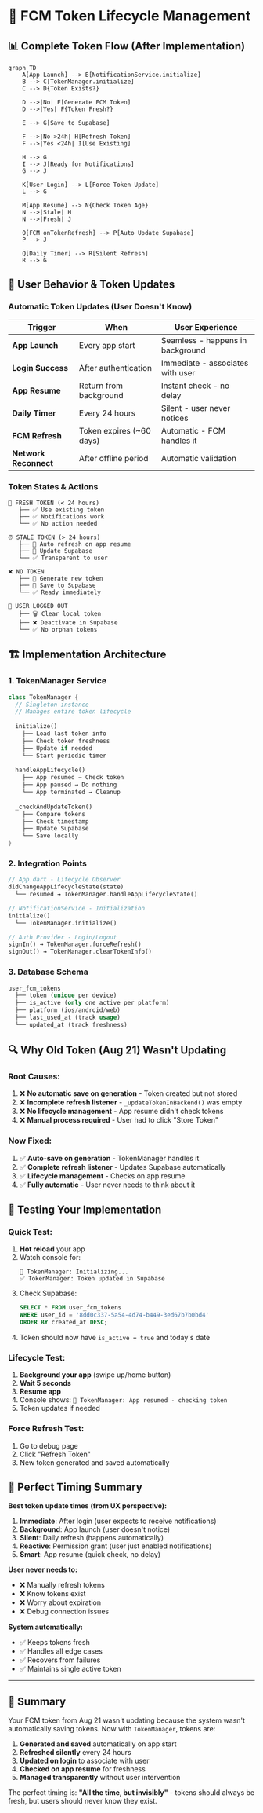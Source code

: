 # 🔄 FCM Token Lifecycle Management

## 📊 Complete Token Flow (After Implementation)

```mermaid
graph TD
    A[App Launch] --> B[NotificationService.initialize]
    B --> C[TokenManager.initialize]
    C --> D{Token Exists?}
    
    D -->|No| E[Generate FCM Token]
    D -->|Yes| F{Token Fresh?}
    
    E --> G[Save to Supabase]
    
    F -->|No >24h| H[Refresh Token]
    F -->|Yes <24h| I[Use Existing]
    
    H --> G
    I --> J[Ready for Notifications]
    G --> J
    
    K[User Login] --> L[Force Token Update]
    L --> G
    
    M[App Resume] --> N{Check Token Age}
    N -->|Stale| H
    N -->|Fresh| J
    
    O[FCM onTokenRefresh] --> P[Auto Update Supabase]
    P --> J
    
    Q[Daily Timer] --> R[Silent Refresh]
    R --> G
```

## 🎯 User Behavior & Token Updates

### **Automatic Token Updates (User Doesn't Know)**

| **Trigger** | **When** | **User Experience** |
|-------------|----------|-------------------|
| **App Launch** | Every app start | Seamless - happens in background |
| **Login Success** | After authentication | Immediate - associates with user |
| **App Resume** | Return from background | Instant check - no delay |
| **Daily Timer** | Every 24 hours | Silent - user never notices |
| **FCM Refresh** | Token expires (~60 days) | Automatic - FCM handles it |
| **Network Reconnect** | After offline period | Automatic validation |

### **Token States & Actions**

```
📱 FRESH TOKEN (< 24 hours)
   ├── ✅ Use existing token
   ├── ✅ Notifications work
   └── ✅ No action needed

⏰ STALE TOKEN (> 24 hours)
   ├── 🔄 Auto refresh on app resume
   ├── 🔄 Update Supabase
   └── ✅ Transparent to user

❌ NO TOKEN
   ├── 🔄 Generate new token
   ├── 💾 Save to Supabase
   └── ✅ Ready immediately

🔐 USER LOGGED OUT
   ├── 🗑️ Clear local token
   ├── ❌ Deactivate in Supabase
   └── ✅ No orphan tokens
```

## 🏗️ Implementation Architecture

### **1. TokenManager Service**
```dart
class TokenManager {
  // Singleton instance
  // Manages entire token lifecycle
  
  initialize()
    ├── Load last token info
    ├── Check token freshness
    ├── Update if needed
    └── Start periodic timer
    
  handleAppLifecycle()
    ├── App resumed → Check token
    ├── App paused → Do nothing
    └── App terminated → Cleanup
    
  _checkAndUpdateToken()
    ├── Compare tokens
    ├── Check timestamp
    ├── Update Supabase
    └── Save locally
}
```

### **2. Integration Points**

```dart
// App.dart - Lifecycle Observer
didChangeAppLifecycleState(state)
  └── resumed → TokenManager.handleAppLifecycleState()

// NotificationService - Initialization
initialize()
  └── TokenManager.initialize()

// Auth Provider - Login/Logout
signIn() → TokenManager.forceRefresh()
signOut() → TokenManager.clearTokenInfo()
```

### **3. Database Schema**
```sql
user_fcm_tokens
  ├── token (unique per device)
  ├── is_active (only one active per platform)
  ├── platform (ios/android/web)
  ├── last_used_at (track usage)
  └── updated_at (track freshness)
```

## 🔍 Why Old Token (Aug 21) Wasn't Updating

### **Root Causes:**
1. ❌ **No automatic save on generation** - Token created but not stored
2. ❌ **Incomplete refresh listener** - `_updateTokenInBackend()` was empty
3. ❌ **No lifecycle management** - App resume didn't check tokens
4. ❌ **Manual process required** - User had to click "Store Token"

### **Now Fixed:**
1. ✅ **Auto-save on generation** - TokenManager handles it
2. ✅ **Complete refresh listener** - Updates Supabase automatically
3. ✅ **Lifecycle management** - Checks on app resume
4. ✅ **Fully automatic** - User never needs to think about it

## 📱 Testing Your Implementation

### **Quick Test:**
1. **Hot reload** your app
2. Watch console for:
   ```
   🔄 TokenManager: Initializing...
   ✅ TokenManager: Token updated in Supabase
   ```
3. Check Supabase:
   ```sql
   SELECT * FROM user_fcm_tokens 
   WHERE user_id = '8dd0c337-5a54-4d74-b449-3ed67b7b0bd4'
   ORDER BY created_at DESC;
   ```
4. Token should now have `is_active = true` and today's date

### **Lifecycle Test:**
1. **Background your app** (swipe up/home button)
2. **Wait 5 seconds**
3. **Resume app**
4. Console shows: `📱 TokenManager: App resumed - checking token`
5. Token updates if needed

### **Force Refresh Test:**
1. Go to debug page
2. Click "Refresh Token"
3. New token generated and saved automatically

## 🎯 Perfect Timing Summary

**Best token update times (from UX perspective):**

1. **Immediate**: After login (user expects to receive notifications)
2. **Background**: App launch (user doesn't notice)
3. **Silent**: Daily refresh (happens automatically)
4. **Reactive**: Permission grant (user just enabled notifications)
5. **Smart**: App resume (quick check, no delay)

**User never needs to:**
- ❌ Manually refresh tokens
- ❌ Know tokens exist
- ❌ Worry about expiration
- ❌ Debug connection issues

**System automatically:**
- ✅ Keeps tokens fresh
- ✅ Handles all edge cases
- ✅ Recovers from failures
- ✅ Maintains single active token

---

## 📝 Summary

Your FCM token from Aug 21 wasn't updating because the system wasn't automatically saving tokens. Now with `TokenManager`, tokens are:

1. **Generated and saved** automatically on app start
2. **Refreshed silently** every 24 hours
3. **Updated on login** to associate with user
4. **Checked on app resume** for freshness
5. **Managed transparently** without user intervention

The perfect timing is: **"All the time, but invisibly"** - tokens should always be fresh, but users should never know they exist.